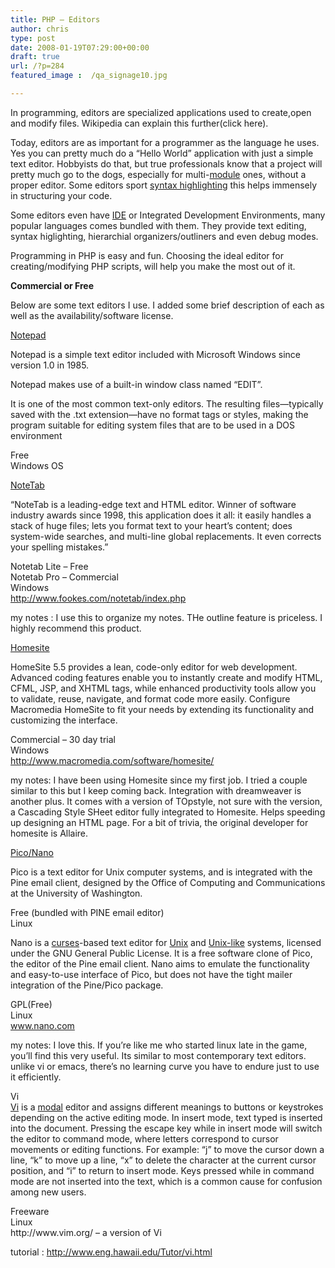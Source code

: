 ```yaml
---
title: PHP – Editors
author: chris
type: post
date: 2008-01-19T07:29:00+00:00
draft: true
url: /?p=284
featured_image :  /qa_signage10.jpg

---
```



<div  >
  <p>
    In programming, editors are specialized applications used to create,open and modify files. Wikipedia can explain this further(click here).
  </p>
  
  <p>
    Today, editors are as important for a programmer as the language he uses. Yes you can pretty much do a &#8220;Hello World&#8221; application with just a simple text editor. Hobbyists do that, but true professionals know that a project will pretty much go to the dogs, especially for multi-<a href="http://www.blogger.com/post-edit.g?blogID=21787656&postID=114102091505912848">module</a> ones, without a proper editor. Some editors sport <a href="http://en.wikipedia.org/wiki/Syntax_highlighting" target="_blank">syntax highlighting</a> this helps immensely in structuring your code.
  </p>
  
  <p>
    Some editors even have <a href="http://en.wikipedia.org/wiki/Integrated_development_environment" target="_blank">IDE</a> or Integrated Development Environments, many popular languages comes bundled with them. They provide text editing, syntax higlighting, hierarchial organizers/outliners and even debug modes.
  </p>
  
  <p>
    Programming in PHP is easy and fun. Choosing the ideal editor for creating/modifying PHP scripts, will help you make the most out of it.
  </p>
  
  <p>
    <strong>Commercial or Free<a href="http://www.blogger.com/post-edit.g?blogID=21787656&postID=114102091505912848#" name="two"></a></strong>
  </p>
  
  <p>
    Below are some text editors I use. I added some brief description of each as well as the availability/software license.
  </p>
  
  <p>
    <a href="http://www.blogger.com/post-edit.g?blogID=21787656&postID=114102091505912848">Notepad</a>
  </p>
  
  <p>
    Notepad is a simple text editor included with Microsoft Windows since version 1.0 in 1985.
  </p>
  
  <p>
    Notepad makes use of a built-in window class named &#8220;EDIT&#8221;.
  </p>
  
  <p>
    It is one of the most common text-only editors. The resulting files—typically saved with the .txt extension—have no format tags or styles, making the program suitable for editing system files that are to be used in a DOS environment
  </p>
  
  <p>
    Free<br /> Windows OS
  </p>
  
  <p>
    <a href="http://www.blogger.com/post-edit.g?blogID=21787656&postID=114102091505912848">NoteTab</a>
  </p>
  
  <p>
    &#8220;NoteTab is a leading-edge text and HTML editor. Winner of software industry awards since 1998, this application does it all: it easily handles a stack of huge files; lets you format text to your heart&#8217;s content; does system-wide searches, and multi-line global replacements. It even corrects your spelling mistakes.&#8221;
  </p>
  
  <p>
    Notetab Lite &#8211; Free<br /> Notetab Pro &#8211; Commercial<br /> Windows<br /> <a href="http://www.fookes.com/notetab/index.php" target="_blank">http://www.fookes.com/notetab/index.php</a>
  </p>
  
  <p>
    my notes : I use this to organize my notes. THe outline feature is priceless. I highly recommend this product.
  </p>
  
  <p>
    <a href="http://www.blogger.com/post-edit.g?blogID=21787656&postID=114102091505912848">Homesite</a>
  </p>
  
  <p>
    HomeSite 5.5 provides a lean, code-only editor for web development. Advanced coding features enable you to instantly create and modify HTML, CFML, JSP, and XHTML tags, while enhanced productivity tools allow you to validate, reuse, navigate, and format code more easily. Configure Macromedia HomeSite to fit your needs by extending its functionality and customizing the interface.
  </p>
  
  <p>
    Commercial &#8211; 30 day trial<br /> Windows<br /> <a href="http://www.macromedia.com/software/homesite/" target="_blank">http://www.macromedia.com/software/homesite/</a>
  </p>
  
  <p>
    my notes: I have been using Homesite since my first job. I tried a couple similar to this but I keep coming back. Integration with dreamweaver is another plus. It comes with a version of TOpstyle, not sure with the version, a Cascading Style SHeet editor fully integrated to Homesite. Helps speeding up designing an HTML page. For a bit of trivia, the original developer for homesite is Allaire.
  </p>
  
  <p>
    <a href="http://www.blogger.com/post-edit.g?blogID=21787656&postID=114102091505912848">Pico/Nano</a>
  </p>
  
  <p>
    Pico is a text editor for Unix computer systems, and is integrated with the Pine email client, designed by the Office of Computing and Communications at the University of Washington.
  </p>
  
  <p>
    Free (bundled with PINE email editor)<br /> Linux
  </p>
  
  <p>
    Nano is a <a href="http://en.wikipedia.org/wiki/Curses_%28programming_library%29" target="_blank">curses</a>-based text editor for <a href="http://en.wikipedia.org/wiki/Unix" target="_blank">Unix</a> and <a href="http://en.wikipedia.org/wiki/Unix-like" target="_blank">Unix-like</a> systems, licensed under the GNU General Public License. It is a free software clone of Pico, the editor of the Pine email client. Nano aims to emulate the functionality and easy-to-use interface of Pico, but does not have the tight mailer integration of the Pine/Pico package.
  </p>
  
  <p>
    GPL(Free)<br /> Linux<br /> <a href="http://www.blogger.com/www.nano.com" target="_blank">www.nano.com</a>
  </p>
  
  <p>
    my notes: I love this. If you&#8217;re like me who started linux late in the game, you&#8217;ll find this very useful. Its similar to most contemporary text editors. unlike vi or emacs, there&#8217;s no learning curve you have to endure just to use it efficiently.
  </p>
  
  <p>
    Vi<br /> <a href="http://en.wikipedia.org/wiki/Vi" target="_blank">Vi</a> is a <a href="http://en.wikipedia.org/wiki/Mode_%28computer_interface%29" target="_blank">modal</a> editor and assigns different meanings to buttons or keystrokes depending on the active editing mode. In insert mode, text typed is inserted into the document. Pressing the escape key while in insert mode will switch the editor to command mode, where letters correspond to cursor movements or editing functions. For example: &#8220;j&#8221; to move the cursor down a line, &#8220;k&#8221; to move up a line, &#8220;x&#8221; to delete the character at the current cursor position, and &#8220;i&#8221; to return to insert mode. Keys pressed while in command mode are not inserted into the text, which is a common cause for confusion among new users.
  </p>
  
  <p>
    Freeware<br /> Linux<br /> http://www.vim.org/ &#8211; a version of Vi
  </p>
  
  <p>
    tutorial : <a href="http://www.eng.hawaii.edu/Tutor/vi.html" target="_blank">http://www.eng.hawaii.edu/Tutor/vi.html</a>
  </p>
</div>